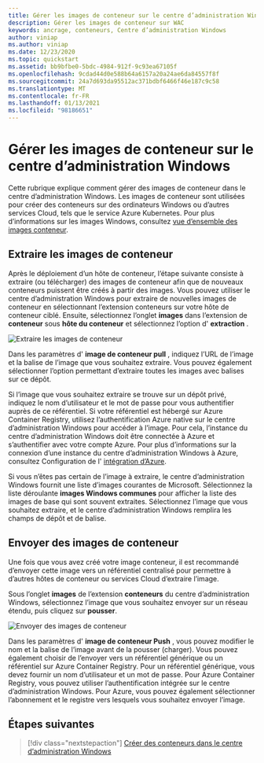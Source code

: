 ```yaml
---
title: Gérer les images de conteneur sur le centre d’administration Windows
description: Gérer les images de conteneur sur WAC
keywords: ancrage, conteneurs, Centre d’administration Windows
author: viniap
ms.author: viniap
ms.date: 12/23/2020
ms.topic: quickstart
ms.assetid: bb9bfbe0-5bdc-4984-912f-9c93ea67105f
ms.openlocfilehash: 9cdad44d0e588b64a6157a20a24ae6da84557f8f
ms.sourcegitcommit: 24a7d693da95512ac371bdbf6466f46e187c9c58
ms.translationtype: MT
ms.contentlocale: fr-FR
ms.lasthandoff: 01/13/2021
ms.locfileid: "98186651"
---
```

# <a name="manage-container-images-on-windows-admin-center"></a>Gérer les images de conteneur sur le centre d’administration Windows

Cette rubrique explique comment gérer des images de conteneur dans le centre d’administration Windows. Les images de conteneur sont utilisées pour créer des conteneurs sur des ordinateurs Windows ou d’autres services Cloud, tels que le service Azure Kubernetes. Pour plus d’informations sur les images Windows, consultez [vue d’ensemble des images conteneur](https://docs.microsoft.com/virtualization/windowscontainers/about/#container-images).

## <a name="pull-container-images"></a>Extraire les images de conteneur

Après le déploiement d’un hôte de conteneur, l’étape suivante consiste à extraire (ou télécharger) des images de conteneur afin que de nouveaux conteneurs puissent être créés à partir des images. Vous pouvez utiliser le centre d’administration Windows pour extraire de nouvelles images de conteneur en sélectionnant l’extension conteneurs sur votre hôte de conteneur ciblé. Ensuite, sélectionnez l’onglet **images** dans l’extension de **conteneur** sous **hôte du conteneur** et sélectionnez l’option d' **extraction** .

![Extraire les images de conteneur](./media/WAC-Pull.png)

Dans les paramètres d' **image de conteneur pull** , indiquez l’URL de l’image et la balise de l’image que vous souhaitez extraire. Vous pouvez également sélectionner l’option permettant d’extraire toutes les images avec balises sur ce dépôt.

Si l’image que vous souhaitez extraire se trouve sur un dépôt privé, indiquez le nom d’utilisateur et le mot de passe pour vous authentifier auprès de ce référentiel. Si votre référentiel est hébergé sur Azure Container Registry, utilisez l’authentification Azure native sur le centre d’administration Windows pour accéder à l’image. Pour cela, l’instance du centre d’administration Windows doit être connectée à Azure et s’authentifier avec votre compte Azure. Pour plus d’informations sur la connexion d’une instance du centre d’administration Windows à Azure, consultez Configuration de l' [intégration d’Azure](https://docs.microsoft.com/windows-server/manage/windows-admin-center/azure/azure-integration).

Si vous n’êtes pas certain de l’image à extraire, le centre d’administration Windows fournit une liste d’images courantes de Microsoft. Sélectionnez la liste déroulante **images Windows communes** pour afficher la liste des images de base qui sont souvent extraites. Sélectionnez l’image que vous souhaitez extraire, et le centre d’administration Windows remplira les champs de dépôt et de balise.

## <a name="push-container-images"></a>Envoyer des images de conteneur

Une fois que vous avez créé votre image conteneur, il est recommandé d’envoyer cette image vers un référentiel centralisé pour permettre à d’autres hôtes de conteneur ou services Cloud d’extraire l’image.

Sous l’onglet **images** de l’extension **conteneurs** du centre d’administration Windows, sélectionnez l’image que vous souhaitez envoyer sur un réseau étendu, puis cliquez sur **pousser**.

![Envoyer des images de conteneur](./media/WAC-Push.png)

Dans les paramètres d' **image de conteneur Push** , vous pouvez modifier le nom et la balise de l’image avant de la pousser (charger). Vous pouvez également choisir de l’envoyer vers un référentiel générique ou un référentiel sur Azure Container Registry. Pour un référentiel générique, vous devez fournir un nom d’utilisateur et un mot de passe. Pour Azure Container Registry, vous pouvez utiliser l’authentification intégrée sur le centre d’administration Windows. Pour Azure, vous pouvez également sélectionner l’abonnement et le registre vers lesquels vous souhaitez envoyer l’image.

## <a name="next-steps"></a>Étapes suivantes

> [!div class="nextstepaction"]
> [Créer des conteneurs dans le centre d’administration Windows](./wac-images.md) 